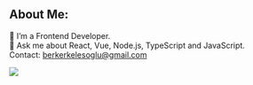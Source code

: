 ##  About Me:
🔭 I’m a Frontend Developer.<br>💬 Ask me about React, Vue, Node.js, TypeScript and JavaScript.<br>Contact: berkerkelesoglu@gmail.com<br>







![](https://github-readme-stats.vercel.app/api/top-langs/?username=berkerkls&theme=dark&hide_border=true&include_all_commits=true&count_private=false&layout=compact)


